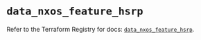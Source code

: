 # `data_nxos_feature_hsrp`

Refer to the Terraform Registry for docs: [`data_nxos_feature_hsrp`](https://registry.terraform.io/providers/ciscodevnet/nxos/0.5.10/docs/data-sources/feature_hsrp).
